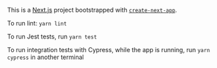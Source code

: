This is a [Next.js](https://nextjs.org/) project bootstrapped with [`create-next-app`](https://github.com/vercel/next.js/tree/canary/packages/create-next-app).

To run lint: `yarn lint`

To run Jest tests, run `yarn test`

To run integration tests with Cypress, while the app is running, run `yarn cypress` in another terminal
